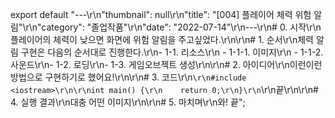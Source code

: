 export default "---\r\n\"thumbnail\": null\r\n\"title\": \"[004] 플레이어 체력 위험 알림\"\r\n\"category\": \"졸업작품\"\r\n\"date\": \"2022-07-14\"\r\n---\r\n# 0. 시작\r\n플레이어의 체력이 낮으면 화면에 위험 알림을 주고싶었다.\r\n\r\n# 1. 순서\r\n체력 알림 구현은 다음의 순서대로 진행한다.\r\n- 1-1. 리소스\r\n  - 1-1-1. 이미지\r\n  - 1-1-2. 사운드\r\n- 1-2. 로딩\r\n- 1-3. 게임오브젝트 생성\r\n\r\n# 2. 아이디어\r\n이런이런 방법으로 구현하기로 했어요!\r\n\r\n# 3. 코드\r\n```\r\n#include <iostream>\r\n\r\nint main() {\r\n    return 0;\r\n}\r\n```\r\n끝\r\n\r\n# 4. 실행 결과\r\n대충 어떤 이미지\r\n\r\n# 5. 마치며\r\n와! 끝";